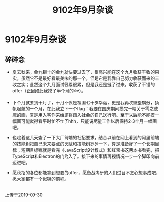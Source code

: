 ﻿---
title: 9102年9月杂谈
tags: 
      - 杂谈
---

9102年9月杂谈
=================================

碎碎念
-------------------------

- 夏去秋来，金九银十的金九就快要过去了，很高兴能在这个九月收获丰收的果实，虽然它不是最好看最美味的那一个，但是它是我靠自己努力收获而来的丰收之实；虽然这个九月面试很累很累，但是我还是挺了过来，收获了不错的offer（~~正因如此我摸了半个月的🐟~~）。<!--more-->

- 下个月就要到十月了，十月不仅是祖国七十岁华诞，更是我再次重整旗鼓，扬帆起航的一个月，在此我立下一个flag：我要在国庆期间摸完一幅关于零之使魔的画，算是用入宅作来给即将踏入社会的自己送行吧。至于以后能不能摸一幅画可能就得看平时忙不忙了hhh，只能说尽量工作以后保持2-3个月一幅画吧。

- 也趁着这几天查了一下大厂前端的社招要求，结合以前在网上看到的阿里前端的技能树把自己未来要点的天赋和技能树罗列一下，算是准备好了一个长期目标；短期目标嘛就是看完《JavaScript设计模式》和红宝书这两本书看完，把TypeScript和Electron的门给入了。接下来的事情再视情况一步一个脚印向前迈进吧。

- 愿秋招的各位都能拿到想要的offer，愿备战考研的人们过目不忘心想事成吧，愿大家都有一个似锦的前程。

<br>
上传于2019-09-30

